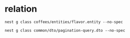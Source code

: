 # relation

```shell
nest g class coffees/entities/flavor.entity --no-spec

nest g class common/dto/pagination-query.dto --no-spec
```